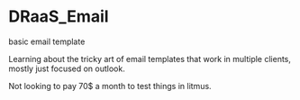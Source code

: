 # DRaaS_Email
basic email template


Learning about the tricky art of email templates that work in multiple clients, mostly just focused on outlook. 

Not looking to pay 70$ a month to test things in litmus.
